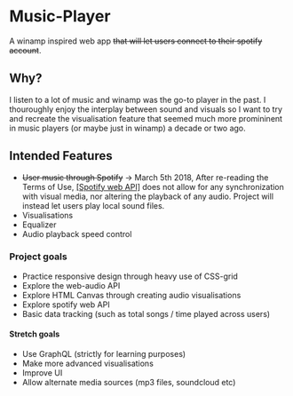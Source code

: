 # Music-Player
A winamp inspired web app ~~that will let users connect to their spotify account~~.

## Why? 
I listen to a lot of music and winamp was the go-to player in the past. I thouroughly enjoy the interplay between sound and 
visuals so I want to try and recreate the visualisation feature that seemed much more promininent in music players (or 
maybe just in winamp) a decade or two ago.

## Intended Features
- ~~User music through Spotify~~ -> March 5th 2018, After re-reading the Terms of Use, [[Spotify web API]](https://beta.developer.spotify.com/terms/#iv) does not allow for any synchronization with visual media, nor altering the playback of any audio. Project will instead let users play local sound files.
- Visualisations
- Equalizer
- Audio playback speed control

### Project goals
- Practice responsive design through heavy use of CSS-grid
- Explore the web-audio API
- Explore HTML Canvas through creating audio visualisations
- Explore spotify web API
- Basic data tracking (such as total songs / time played across users)

#### Stretch goals
- Use GraphQL (strictly for learning purposes) 
- Make more advanced visualisations
- Improve UI
- Allow alternate media sources (mp3 files, soundcloud etc)
